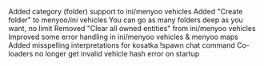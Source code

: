 Added category (folder) support to ini/menyoo vehicles
Added "Create folder" to menyoo/ini vehicles
You can go as many folders deep as you want, no limit
Removed "Clear all owned entities" from ini/menyoo vehicles
Improved some error handling in ini/menyoo vehicles & menyoo maps
Added misspelling interpretations for kosatka !spawn chat command
Co-loaders no longer get invalid vehicle hash error on startup
